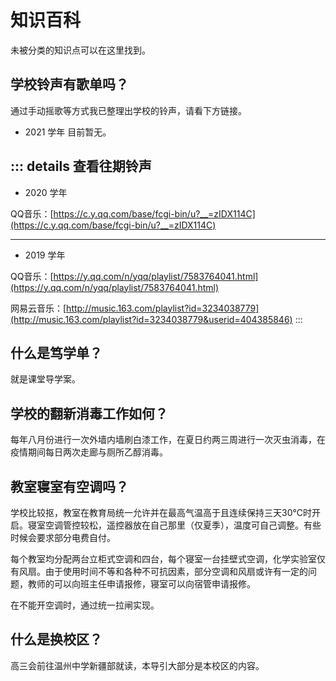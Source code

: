 # 知识百科

未被分类的知识点可以在这里找到。

## 学校铃声有歌单吗？

通过手动摇歌等方式我已整理出学校的铃声，请看下方链接。

 - 2021 学年 目前暂无。

::: details 查看往期铃声
---
 - 2020 学年

QQ音乐：[https://c.y.qq.com/base/fcgi-bin/u?__=zIDX114C](https://c.y.qq.com/base/fcgi-bin/u?__=zIDX114C)

---
 - 2019 学年

QQ音乐：[https://y.qq.com/n/yqq/playlist/7583764041.html](https://y.qq.com/n/yqq/playlist/7583764041.html)

网易云音乐：[http://music.163.com/playlist?id=3234038779](http://music.163.com/playlist?id=3234038779&userid=404385846)
:::

## 什么是笃学单？

就是课堂导学案。

## 学校的翻新消毒工作如何？

每年八月份进行一次外墙内墙刷白漆工作，在夏日约两三周进行一次灭虫消毒，在疫情期间每日两次走廊与厕所乙醇消毒。

## 教室寝室有空调吗？

学校比较抠，教室在教育局统一允许并在最高气温高于且连续保持三天30℃时开启。寝室空调管控较松，遥控器放在自己那里（仅夏季），温度可自己调整。有些时候会要求部分电费自付。

每个教室均分配两台立柜式空调和四台，每个寝室一台挂壁式空调，化学实验室仅有风扇。由于使用时间不等和各种不可抗因素，部分空调和风扇或许有一定的问题，教师的可以向班主任申请报修，寝室可以向宿管申请报修。

在不能开空调时，通过统一拉闸实现。

## 什么是换校区？

高三会前往温州中学新疆部就读，本导引大部分是本校区的内容。
